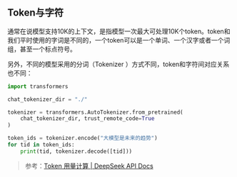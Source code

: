## Token与字符

通常在说模型支持10K的上下文，是指模型一次最大可处理10K个token。token和我们平时使用的字词是不同的，一个token可以是一个单词、一个汉字或者一个词组，甚至一个标点符号。

另外，不同的模型采用的分词（Tokenizer ）方式不同，token和字符间对应关系也不同：

```python
import transformers

chat_tokenizer_dir = "./"

tokenizer = transformers.AutoTokenizer.from_pretrained(
    chat_tokenizer_dir, trust_remote_code=True
)

token_ids = tokenizer.encode("大模型是未来的趋势")
for tid in token_ids:
    print(tid, tokenizer.decode([tid]))
```



> 参考：[Token 用量计算 | DeepSeek API Docs](https://api-docs.deepseek.com/zh-cn/quick_start/token_usage)